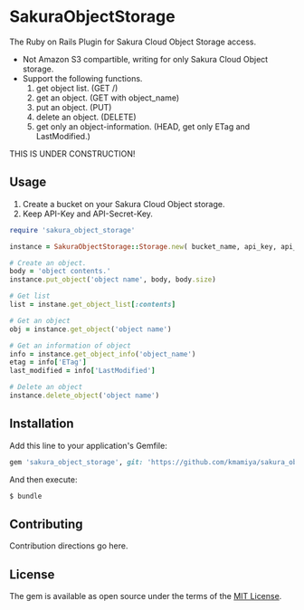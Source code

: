 # SakuraObjectStorage
The Ruby on Rails Plugin for Sakura Cloud Object Storage access.

* Not Amazon S3 compartible, writing for only Sakura Cloud Object storage.
* Support the following functions.
  1. get object list. (GET /)
  1. get an object. (GET  with object_name)
  1. put an object. (PUT)
  1. delete an object. (DELETE)
  1. get only an object-information. (HEAD, get only ETag and LastModified.)


THIS IS UNDER CONSTRUCTION!


## Usage

1. Create a bucket on your Sakura Cloud Object storage.
1. Keep API-Key and API-Secret-Key.

```ruby
require 'sakura_object_storage'

instance = SakuraObjectStorage::Storage.new( bucket_name, api_key, api_secret_key )

# Create an object.
body = 'object contents.'
instance.put_object('object name', body, body.size)

# Get list
list = instane.get_object_list[:contents]

# Get an object 
obj = instance.get_object('object name')

# Get an information of object
info = instance.get_object_info('object_name')
etag = info['ETag']
last_modified = info['LastModified']

# Delete an object
instance.delete_object('object name')
```

## Installation
Add this line to your application's Gemfile:

```ruby
gem 'sakura_object_storage', git: 'https://github.com/kmamiya/sakura_object_storage_rails.git'
```

And then execute:
```bash
$ bundle
```

## Contributing
Contribution directions go here.

## License
The gem is available as open source under the terms of the [MIT License](http://opensource.org/licenses/MIT).


